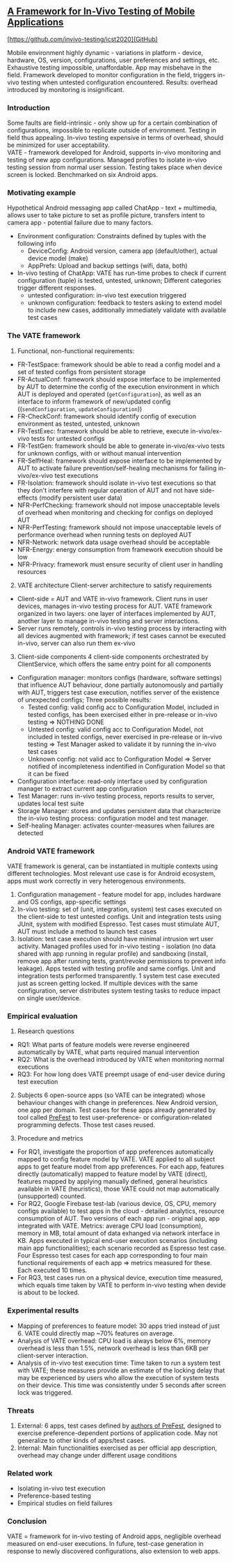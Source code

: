 ## [A Framework for In-Vivo Testing of Mobile Applications](https://ieeexplore.ieee.org/document/9159091)

[https://github.com/invivo-testing/icst2020](GitHub)

Mobile environment highly dynamic - variations in platform - device, hardware, OS, version, configurations, user preferences and settings, etc. Exhaustive testing impossible, unaffordable. App may misbehave in the field. Framework developed to monitor configuration in the field, triggers in-vivo testing when untested configuration encountered. Results: overhead introduced by monitoring is insignificant.

### Introduction
Some faults are field-intrinsic - only show up for a certain combination of configurations, impossible to replicate outside of environment. Testing in field thus appealing. In-vivo testing expensive in terms of overhead, should be minimized for user acceptability.\
VATE - framework developed for Android, supports in-vivo monitoring and testing of new app configurations. Managed profiles to isolate in-vivo testing session from normal user session. Testing takes place when device screen is locked. Benchmarked on six Android apps.

### Motivating example
Hypothetical Android messaging app called ChatApp - text + multimedia, allows user to take picture to set as profile picture, transfers intent to camera app - potential failure due to many factors.
- Environment configuration: Constraints defined by tuples with the following info
  - DeviceConfig: Android version, camera app (default/other), actual device model (make)
  - AppPrefs: Upload and backup settings (wifi, data, both)
- In-vivo testing of ChatApp: VATE has run-time probes to check if current configuration (tuple) is tested, untested, unknown; Different categories trigger different responses.
  - untested configuration: in-vivo test execution triggered
  - unknown configuration: feedback to testers asking to extend model to include new cases, additionally immediately validate with available test cases

### The VATE framework
1. Functional, non-functional requirements:
  - FR-TestSpace: framework should be able to read a config model and a set of tested configs from persistent storage
  - FR-ActualConf: framework should expose interface to be implemented by AUT to determine the config of the execution environment in which AUT is deployed and operated (`getConfiguration`), as well as an interface to inform framework of new/updated config ((`sendConfiguration`, `updateConfiguration`))
  - FR-CheckConf: framework should identify config of execution environment as tested, untested, unknown
  - FR-TestExec: framework should be able to retrieve, execute in-vivo/ex-vivo tests for untested configs
  - FR-TestGen: framework should be able to generate in-vivo/ex-vivo tests for unknown configs, with or without manual intervention
  - FR-SelfHeal: framework should expose interface to be implemented by AUT to activate failure prevention/self-healing mechanisms for failing in-vivo/ex-vivo test executions
  - FR-Isolation: framework should isolate in-vivo test executions so that they don't interfere with regular operation of AUT and not have side-effects (modify persistent user data)
  - NFR-PerfChecking: framework should not impose unacceptable levels of overhead when monitoring and checking for configs on deployed AUT
  - NFR-PerfTesting: framework should not impose unacceptable levels of performance overhead when running tests on deployed AUT
  - NFR-Network: network data usage overhead should be acceptable
  - NFR-Energy: energy consumption from framework execution should be low
  - NFR-Privacy: framework must ensure security of client user in handling resources

2. VATE architecture
Client-server architecture to satisfy requirements
- Client-side = AUT and VATE in-vivo framework. Client runs in user devices, manages in-vivo testing process for AUT. VATE framework organized in two layers: one layer of interfaces implemented by AUT, another layer to manage in-vivo testing and server interactions.
- Server runs remotely, controls in-vivo testing process by interacting with all devices augmented with framework; if test cases cannot be executed in-vivo, server can also run them ex-vivo

3. Client-side components
4 client-side components orchestrated by ClientService, which offers the same entry point for all components
- Configuration manager: monitors configs (hardware, software settings) that influence AUT behaviour, done partially autonomously and partially with AUT, triggers test case execution, notifies server of the existence of unexpected configs; Three possible results:
  - Tested config: valid config acc to Configuration Model, included in tested configs, has been exercised either in pre-release or in-vivo testing => NOTHING DONE
  - Untested config: valid config acc to Configuration Model, not included in tested configs, never exercised in pre-release or in-vivo testing => Test Manager asked to validate it by running the in-vivo test cases
  - Unknown config: not valid acc to Configuration Model => Server notified of incompleteness indentified in Configuration Model so that it can be fixed
- Configuration interface: read-only interface used by configuration manager to extract current app configuration
- Test Manager: runs in-vivo testing process, reports results to server, updates local test suite
- Storage Manager: stores and updates persistent data that characterize the in-vivo testing process: configuration model and test manager.
- Self-healing Manager: activates counter-measures when failures are detected

### Android VATE framework
VATE framework is general, can be instantiated in multiple contexts using different technologies. Most relevant use case is for Android ecosystem, apps must work correctly in very heterogenous environments.
1. Configuration management - feature model for app, includes hardware and OS configs, app-specific settings
2. In-vivo testing: set of (unit, integration, system) test cases executed on the client-side to test untested configs. Unit and integration tests using JUnit, system with modified Espresso. Test cases must stimulate AUT, AUT must include a method to launch test cases
3. Isolation: test case execution should have minimal intrusion wrt user activity. Managed profiles used for in-vivo testing - isolation (no data shared with app running in regular profile) and sandboxing (install, remove app after running tests, grant/revoke permissions to prevent info leakage). Apps tested with testing profile and same configs. Unit and integration tests performed transparently. 1 system test case executed just as screen getting locked. If multiple devices with the same configuration, server distributes system testing tasks to reduce impact on single user/device.

### Empirical evaluation
1. Research questions
  - RQ1: What parts of feature models were reverse engineered automatically by VATE, what parts required manual intervention
  - RQ2: What is the overhead introduced by VATE when monitoring normal executions
  - RQ3: For how long does VATE preempt usage of end-user device during test execution

2. Subjects
6 open-source apps (so VATE can be integrated) whose behaviour changes with change in preferences. New Android version, one app per domain. Test cases for these apps already generated by tool called [PreFest](https://github.com/Prefest2018/Prefest) to test user-preference- or configuration-related programming defects. Those test cases reused.

3. Procedure and metrics
- For RQ1, investigate the proportion of app preferences automatically mapped to config feature model by VATE. VATE applied to all subject apps to get feature model from app preferences. For each app, features directly (automatically) mapped to feature model by VATE (direct), features mapped by applying manually defined, general heuristics available in VATE (heuristics), those VATE could not map automatically (unsupported) counted.
- For RQ2, Google Firebase test-lab (various device, OS, CPU, memory configs available) to test apps in the cloud - detailed analytics, resource consumption of AUT. Two versions of each app run - original app, app integrated with VATE. Metrics: average CPU load (consumption), memory in MB, total amount of data exhanged via network interface in KB. Apps executed in typical end-user execution scenarios (including main app functionalities); each scenario recorded as Espresso test case. Four Espresso test cases for each app corresponding to four main functional requirements of each app => metrics measured for these. Each executed 10 times.
- For RQ3, test cases run on a physical device, execution time measured, which equals time taken by VATE to perform in-vivo testing when devide is about to be locked.

### Experimental results
- Mapping of preferences to feature model: 30 apps tried instead of just 6. VATE could directly map \~70% features on average.
- Analysis of VATE overhead: CPU load is always below 6%, memory overhead is less than 1.5%, network overhead is less than 6KB per client-server interaction.
- Analysis of in-vivo test execution time: Time taken to run a system test with VATE; these measures provide an estimate of the locking delay that may be experienced by users who allow the execution of system tests on their device. This time was consistently under 5 seconds after screen lock was triggered.

### Threats
1. External: 6 apps, test cases defined by [authors of PreFest](https://dl.acm.org/doi/abs/10.1145/3338906.3338980?casa_token=OI9i0kJYAsgAAAAA:jd_MaiToKHcvzrKcz0IiGFa28yS3eevXk1jySpkhI2ZC28b2WxeFmbnkjfj2XjZ2ldixHVHNWX3jVg), designed to exercise preference-dependent portions of application code. May not generalize to other kinds of apps/test cases.
2. Internal: Main functionalities exercised as per official app description, overhead may change under different usage conditions

### Related work
- Isolating in-vivo test execution
- Preference-based testing
- Empirical studies on field failures

### Conclusion
VATE = framework for in-vivo testing of Android apps, negligible overhead measured on end-user executions. In fufure, test-case generation in response to newly discovered configurations, also extension to web apps.
